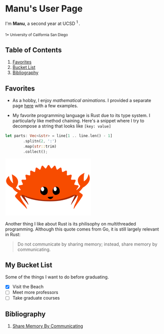 <!-- Heading -->
# Manu's User Page

<!-- Styled Text bold + superscript -->
I'm **Manu**, a second year at UCSD <sup> 1 </sup>.

<sub> 1* University of California San Diego </sub>

## Table of Contents
<!-- Section Links and Ordered List -->
1. [Favorites](https://enigmurl-ucsd.github.io/cse110-lab1/#favorites)
2. [Bucket List](https://enigmurl-ucsd.github.io/cse110-lab1/#my-bucket-list)
3. [Bibliography](https://enigmurl-ucsd.github.io/cse110-lab1/#bibliography)

<!-- Unordered List -->
## Favorites
<!-- Relative Link + Styled Text italics -->
- As a hobby, I enjoy *mathematical animations*. I provided a separate page [here](animation.md) with a few examples.

-  My favorite programming language is Rust due to its type system. I particularly like method chaining. Here's a snippet where I try to decompose a string that looks like `[key: value]`
<!-- Code Block -->
```rust
let parts: Vec<&str> = line[1 .. line.len() - 1]
        .splitn(2, ':')
        .map(str::trim)
        .collect();
```
<!-- Image -->
![Rust](/images/rust.png)

Another thing I like about Rust is its philisophy on multithreaded programming. Although this quote comes from Go, it is still largely relevant in Rust:
<!-- Quote -->
> Do not communicate by sharing memory; instead, share memory by communicating.

<!-- Task List -->
## My Bucket List
Some of the things I want to do before graduating.
- [x] Visit the Beach
- [ ] Meet more professors
- [ ] Take graduate courses

## Bibliography
<!-- External Link -->
1. [Share Memory By Communicating](https://go.dev/blog/codelab-share)